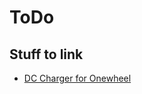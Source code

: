 # ToDo

## Stuff to link
* [DC Charger for Onewheel](https://carvepower.com/products/dc-charger-for-onewheel-2nd-gen-preorder?_pos=2&_sid=906e8fadd&_ss=r)
